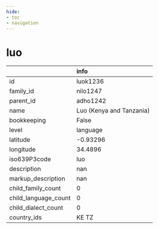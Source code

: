 ```yaml
---
hide:
- toc
- navigation
---
```

# luo
|                      | info                     |
|:---------------------|:-------------------------|
| id                   | luok1236                 |
| family_id            | nilo1247                 |
| parent_id            | adho1242                 |
| name                 | Luo (Kenya and Tanzania) |
| bookkeeping          | False                    |
| level                | language                 |
| latitude             | -0.93296                 |
| longitude            | 34.4896                  |
| iso639P3code         | luo                      |
| description          | nan                      |
| markup_description   | nan                      |
| child_family_count   | 0                        |
| child_language_count | 0                        |
| child_dialect_count  | 0                        |
| country_ids          | KE TZ                    |